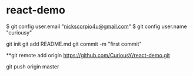 # react-demo


$ git config user.email "nickscorpio4u@gmail.com"
$ git config user.name "curiousy"



git init
git add README.md
git commit -m "first commit"

**git remote add origin https://github.com/CuriousY/react-demo.git

git push origin master

